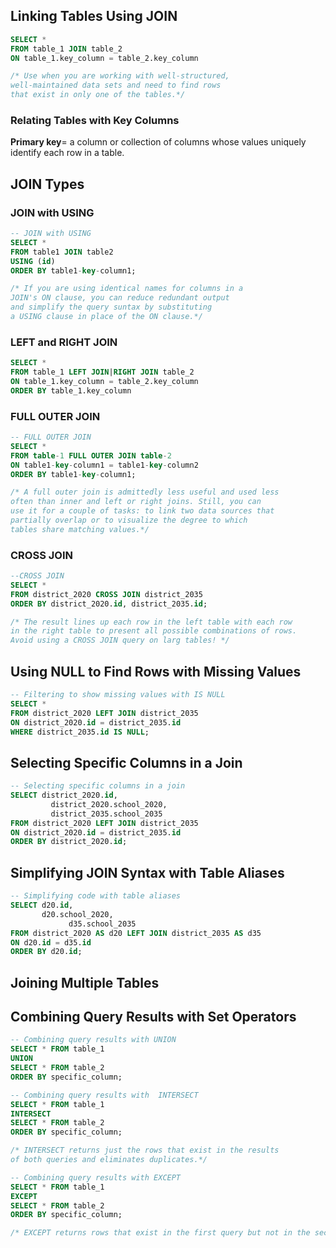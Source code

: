 ## Linking Tables Using JOIN
```SQL
SELECT *
FROM table_1 JOIN table_2
ON table_1.key_column = table_2.key_column

/* Use when you are working with well-structured, 
well-maintained data sets and need to find rows
that exist in only one of the tables.*/
```

### Relating Tables with Key Columns 
**Primary key**= a column or collection of columns whose values uniquely identify each row in a table.

## JOIN Types

### **JOIN with USING**
```SQL
-- JOIN with USING
SELECT *
FROM table1 JOIN table2
USING (id)
ORDER BY table1-key-column1;

/* If you are using identical names for columns in a
JOIN's ON clause, you can reduce redundant output
and simplify the query suntax by substituting
a USING clause in place of the ON clause.*/
```

### **LEFT and RIGHT JOIN**
```SQL
SELECT *
FROM table_1 LEFT JOIN|RIGHT JOIN table_2
ON table_1.key_column = table_2.key_column
ORDER BY table_1.key_column
```

### FULL OUTER JOIN
```SQL
-- FULL OUTER JOIN
SELECT *
FROM table-1 FULL OUTER JOIN table-2
ON table1-key-column1 = table1-key-column2
ORDER BY table1-key-column1;

/* A full outer join is admittedly less useful and used less 
often than inner and left or right joins. Still, you can 
use it for a couple of tasks: to link two data sources that 
partially overlap or to visualize the degree to which 
tables share matching values.*/
```

### CROSS JOIN
```SQL
--CROSS JOIN
SELECT *
FROM district_2020 CROSS JOIN district_2035
ORDER BY district_2020.id, district_2035.id;

/* The result lines up each row in the left table with each row
in the right table to present all possible combinations of rows.
Avoid using a CROSS JOIN query on larg tables! */
```

## Using NULL to Find Rows with Missing Values
```SQL
-- Filtering to show missing values with IS NULL
SELECT *
FROM district_2020 LEFT JOIN district_2035
ON district_2020.id = district_2035.id
WHERE district_2035.id IS NULL;
```

## Selecting Specific Columns in a Join
```SQL
-- Selecting specific columns in a join
SELECT district_2020.id,
         district_2020.school_2020,
         district_2035.school_2035
FROM district_2020 LEFT JOIN district_2035
ON district_2020.id = district_2035.id
ORDER BY district_2020.id;
```

## Simplifying JOIN Syntax with Table Aliases
```SQL
-- Simplifying code with table aliases
SELECT d20.id,
       d20.school_2020,
			 d35.school_2035
FROM district_2020 AS d20 LEFT JOIN district_2035 AS d35
ON d20.id = d35.id
ORDER BY d20.id;
```

## Joining Multiple Tables


## Combining Query Results with Set Operators

```SQL
-- Combining query results with UNION
SELECT * FROM table_1
UNION
SELECT * FROM table_2
ORDER BY specific_column;
```

```SQL
-- Combining query results with  INTERSECT
SELECT * FROM table_1
INTERSECT
SELECT * FROM table_2
ORDER BY specific_column;

/* INTERSECT returns just the rows that exist in the results
of both queries and eliminates duplicates.*/
```

```SQL
-- Combining query results with EXCEPT
SELECT * FROM table_1
EXCEPT
SELECT * FROM table_2
ORDER BY specific_column;

/* EXCEPT returns rows that exist in the first query but not in the second.*/
```

